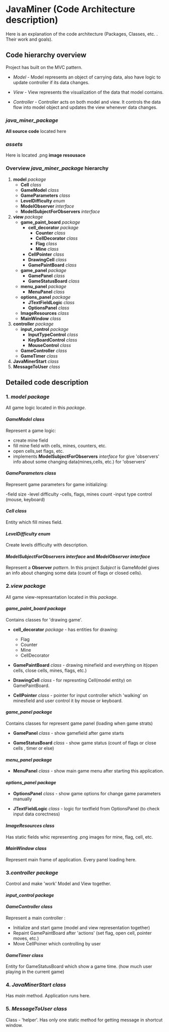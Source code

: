 # JavaMiner (Code Architecture description)
Here is an explanation of the code architecture (Packages, Classes, etc. . Their work and goals).

## Code hierarchy overview
Project has built on the MVC pattern.
- *Model* - Model represents an object of carrying data, also have logic to update controller if its data changes.

- *View* - View represents the visualization of the data that model contains.

- *Controller* - Controller acts on both model and view. It controls the data flow into model object and updates the view whenever data changes. 

### *java_miner_package* 
**All source code** located here 

### *assets*
Here is located .png **image resousace**

### Overview *java_miner_package* hierarchy 
1. **model** *package*
   - **Cell** *class*
   - **GameModel** *class*
   - **GameParameters** *class*
   - **LevelDifficulty** *enum*
   - **ModelObserver** *interface*
   - **ModelSubjectForObservers** *interface*
2. **view** *package*  
   - **game_paint_board** *package*
     - **cell_decorator** *package*
       - **Counter** *class*
       - **CellDecorator** *class*
       - **Flag** *class*
       - **Mine** *class*
     - **CellPointer** *class*
     - **DrawingCell** *class*
     - **GamePaintBoard** *class*
   - **game_panel** *package*
     - **GamePanel** *class*
     - **GameStatusBoard** *class*
   - **menu_panel** *package*
     - **MenuPanel** *class*
   - **options_panel** *package*
     - **JTextFieldLogic** *class*
     - **OptionsPanel** *class*
   - **ImageResources** *class*
   - **MainWindow** *class*
3. **controller** *package*  
   - **input_control** *package*
     - **InputTypeControl** *class*
     - **KeyBoardControl** *class*
     - **MouseControl** *class*
   - **GameController** *class*
   - **GameTimer** *class*
4. **JavaMinerStart** *class*
5. **MessageToUser** *class*

## Detailed code description


### 1. *model package*
All game logic located in this *package*.

#### *GameModel* *class* 
Represent a game logic:

- create mine field
- fill mine field with cells, mines, counters, etc.
- open cells,set flags, etc.
- implements **ModelSubjectForObservers** *interface* for give 'observers' info about some changing data(mines,cells, etc.) for 'observers'

#### *GameParameters* *class*
Represent game parameters for game initializing:

-field size
-level difficulty
-cells, flags, mines count
-input type control (mouse, keyboard)

#### *Cell* *class*
Entity which fill mines field.

#### *LevelDifficulty* *enum*
Create levels difficulty with description.

#### *ModelSubjectForObservers* *interface* and *ModelObserver* *interface*
Represent a **Observer** *pattern*.
In this project *Subject* is GameModel gives an info about changing some data (count of flags or closed cells).


### 2.*view* *package*
All game view-represantation located in this *package*. 

#### *game_paint_board package*
Contains classes for 'drawing game'.

- **cell_decorator** *package* - has entities for drawing:
  - Flag
  - Counter
  - Mine
  - CellDecorator

- **GamePaintBoard** *class* - drawing minefield and everything on it(open cells, close cells, mines, flags, etc.)

- **DrawingCell** *class* - for represnting Cell(model entity) on GamePaintBoard.

- **CellPointer** *class* - pointer for input controller which 'walking' on minesfield and user control it by mouse or keyboard.

#### *game_panel package*
Contains classes for represent game panel (loading when game strats)

- **GamePanel** *class* - show gamefield after game starts

- **GameStatusBoard** *class* - show game status (count of flags or close cells , timer or else)


#### *menu_panel package*

- **MenuPanel** *class* - show main game menu after starting this application.

#### *options_panel package*

- **OptionsPanel** *class* - show game options for change game parameters manually

- **JTextFieldLogic** *class* - logic for textfield from OptionsPanel (to check input data corectness)

#### *ImageResources class*

Has static fields whic representing .png images for mine, flag, cell, etc.

#### *MainWindow class*

Represent main frame of application. Every panel loading here.


### 3.*controller* *package*
Control and make 'work' Model and View together. 

#### *input_control package*

#### *GameController class*

Represent a main controller : 
- Initialize and start game (model and view representation together)
- Repaint GamePaintBoard after 'actions' (set flag, open cell, pointer moves, etc.)
- Move CellPoiner which controlling by user

#### *GameTimer class*

Entity for GameStatusBoard which show a game time. (how much user playing in the current game) 


### 4. *JavaMinerStart* *class*
Has *main* method. Application runs here.


### 5. *MessageToUser* *class*
 Class - 'helper'. Has only one static method for getting message in shortcut window. 
